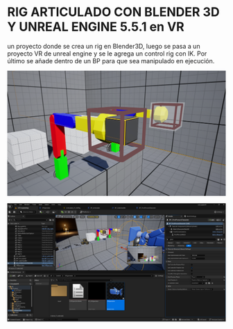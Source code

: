 # RIG ARTICULADO CON BLENDER 3D Y UNREAL ENGINE 5.5.1 en VR

un proyecto donde se crea un rig en Blender3D, luego se pasa a un proyecto VR de unreal engine y se le agrega un control rig con IK.
Por último se añade dentro de un BP para que sea manipulado en ejecución.


![articulado_03](articulado_03.png)

![articulado_02](articulado_02.png)
